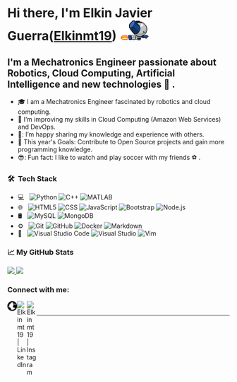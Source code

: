 # Hi there, I'm Elkin Javier Guerra([Elkinmt19][website]) <img src="https://github.com/Elkinmt19/Elkinmt19/blob/main/assets/imgs/robotboy_fly.gif"/>

## I'm a Mechatronics Engineer passionate about Robotics, Cloud Computing, Artificial Intelligence and new technologies :mechanical_arm: . 
- :mortar_board: I am a Mechatronics Engineer fascinated by robotics and cloud computing.
- :robot: I’m improving my skills in Cloud Computing (Amazon Web Services) and DevOps.
- 📄: I’m happy sharing my knowledge and experience with others.
- :goal_net: This year's Goals: Contribute to Open Source projects and gain more programming knowledge.
- 😎: Fun fact: I like to watch and play soccer with my friends :soccer: .

<h3> 🛠 &nbsp;Tech Stack</h3>

- 💻 &nbsp;
  ![Python](https://img.shields.io/badge/-Python-333333?style=flat&logo=python)
  ![C++](https://img.shields.io/badge/-C++-333333?style=flat&logo=C%2B%2B&logoColor=00599C)
  ![MATLAB](https://www.mathworks.com/matlabcentral/images/matlab-file-exchange.svg)
- 🌐 &nbsp;
  ![HTML5](https://img.shields.io/badge/-HTML5-333333?style=flat&logo=HTML5)
  ![CSS](https://img.shields.io/badge/-CSS-333333?style=flat&logo=CSS3&logoColor=1572B6)
  ![JavaScript](https://img.shields.io/badge/-JavaScript-333333?style=flat&logo=javascript)
  ![Bootstrap](https://img.shields.io/badge/-Bootstrap-333333?style=flat&logo=bootstrap&logoColor=563D7C)
  ![Node.js](https://img.shields.io/badge/-Node.js-333333?style=flat&logo=node.js)
- 🛢 &nbsp;
  ![MySQL](https://img.shields.io/badge/-MySQL-333333?style=flat&logo=mysql)
  ![MongoDB](https://img.shields.io/badge/-MongoDB-333333?style=flat&logo=mongodb)
- ⚙️ &nbsp;
  ![Git](https://img.shields.io/badge/-Git-333333?style=flat&logo=git)
  ![GitHub](https://img.shields.io/badge/-GitHub-333333?style=flat&logo=github)
  ![Docker](https://badgen.net/badge/icon/docker?icon=docker&label)
  ![Markdown](https://img.shields.io/badge/-Markdown-333333?style=flat&logo=markdown)
- 🔧 &nbsp;
  ![Visual Studio Code](https://img.shields.io/badge/-Visual%20Studio%20Code-333333?style=flat&logo=visual-studio-code&logoColor=007ACC)
  ![Visual Studio](https://badgen.net/badge/icon/visualstudio?icon=visualstudio&label)
  ![Vim](https://img.shields.io/badge/--019733?logo=vim)


### 📈 My GitHub Stats 
<a href="https://github.com/Elkinmt19">
  <img height="180em" src="https://github-readme-stats.vercel.app/api?username=Elkinmt19&theme=algolia&show_icons=true" />
  <img height="180em" src="https://github-readme-stats.vercel.app/api/top-langs/?username=Elkinmt19&theme=algolia&layout=compact" />
</a>

<br/>

### Connect with me:
[<img align="left" alt="Elkinmt19 | github" width="22px" src="https://raw.githubusercontent.com/iconic/open-iconic/master/svg/globe.svg" />][github]
[<img align="left" alt="Elkinmt19 | LinkedIn" width="22px" src="https://cdn.jsdelivr.net/npm/simple-icons@v3/icons/linkedin.svg" />][linkedin]
[<img align="left" alt="Elkinmt19 | Instagram" width="22px" src="https://cdn.jsdelivr.net/npm/simple-icons@3.13.0/icons/instagram.svg" />][instagram]

<br />

---
[github]: https://github.com/Elkinmt19
[website]: https://github.com/Elkinmt19
[linkedin]: https://www.linkedin.com/in/elkin-javier-guerra-galeano-60832b1b3/
[instagram]: https://www.instagram.com/elkin02011/?hl=es-la
